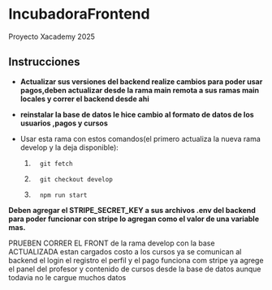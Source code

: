 
# IncubadoraFrontend
Proyecto Xacademy 2025

## Instrucciones

* **Actualizar sus versiones del backend realize cambios para poder usar pagos,deben actualizar desde la rama main remota  a sus ramas main locales y correr el backend desde ahi** 

* **reinstalar la base de datos le hice cambio al formato de datos de los usuarios ,pagos y cursos**

*   Usar esta rama con estos comandos(el primero actualiza la nueva rama develop y la deja disponible):

    1.       git fetch    
    2.       git checkout develop   
    3.       npm run start

**Deben agregar el STRIPE_SECRET_KEY a sus archivos .env del backend  para poder funcionar con stripe lo agregan como el valor de una variable mas.**

PRUEBEN CORRER EL FRONT de la rama develop con la base ACTUALIZADA estan cargados costo a los cursos  ya se comunican al backend  el login el registro el perfil y el pago funciona com stripe ya agrege el panel del profesor y contenido de cursos desde la base de datos aunque todavia no le cargue muchos datos


